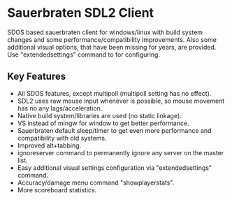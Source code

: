 
# Sauerbraten SDL2 Client

SDOS based sauerbraten client for windows/linux with build system
changes and some performance/compatibility improvements.  Also some
additional visual options, that have been missing for years, are
provided. Use "extendedsettings" command to for configuring.

## Key Features

* All SDOS features, except multipoll (multipoll setting has no effect).
* SDL2 uses raw mouse input whenever is possible, so mouse movement
  has no any lags/acceleration.
* Native build system/libraries are used (no static linkage).
* VS instead of mingw for window to get better performance.
* Sauerbraten default sleep/timer to get even more performance
  and compatibility with old systems.
* Improved alt+tabbing.
* ignoreserver command to permanently ignore any server on the master
  list.
* Easy additional visual settings configuration via "extendedsettings"
  command.
* Accuracy/damage menu command "showplayerstats".
* More scoreboard statistics.

